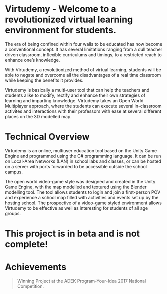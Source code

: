# Virtudemy - Welcome to a revolutionized virtual learning environment for students.

The era of being confined within four walls to be educated has now become a conventional concept. It has several limitations ranging from a dull teacher driven classroom, inflexible curriculums and timings, to a restricted reach to enhance one’s knowledge.

With Virtudemy, a revolutionized method of virtual learning, students will be able to negate and overcome all the disadvantages of a real time classroom while keeping the benefits it provides. 

Virtudemy is basically a multi-user tool that can help the teachers and students alike to modify, rectify and enhance their own strategies of learning and imparting knowledge. Virtudemy takes an Open World Multiplayer approach, where the students can execute several in-classroom activites and interactions with their professors with ease at several different places on the 3D modelled map.

# Technical Overview

Virtudemy is an online, multiuser education tool based on the Unity Game Engine and programmed using the C# programming language. It can be run on Local-Area Networks (LAN) in school labs and classes, or can be hosted on a server with ports forwarded to be accessible outside the school campus.

The open world video-game style was designed and created in the Unity Game Engine, with the map modelled and textured using the Blender modelling tool. The tool allows students to login and join a first-person POV and experience a school map filled with activities and events set up by the hosting school. The prospective of a video-game styled environment allows Virtudemy to be effective as well as interesting for students of all age groups.

# This project is in beta and is not complete!

# Achievements

> Winning Project at the ADEK Program-Your-Idea 2017 National Competition.
